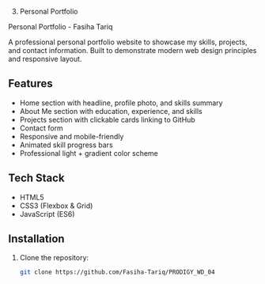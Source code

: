 
3. Personal Portfolio

Personal Portfolio - Fasiha Tariq

A professional personal portfolio website to showcase my skills, projects, and contact information. Built to demonstrate modern web design principles and responsive layout.

## Features
- Home section with headline, profile photo, and skills summary
- About Me section with education, experience, and skills
- Projects section with clickable cards linking to GitHub
- Contact form
- Responsive and mobile-friendly
- Animated skill progress bars
- Professional light + gradient color scheme

## Tech Stack
- HTML5
- CSS3 (Flexbox & Grid)
- JavaScript (ES6)

## Installation
1. Clone the repository:
   ```bash
   git clone https://github.com/Fasiha-Tariq/PRODIGY_WD_04
